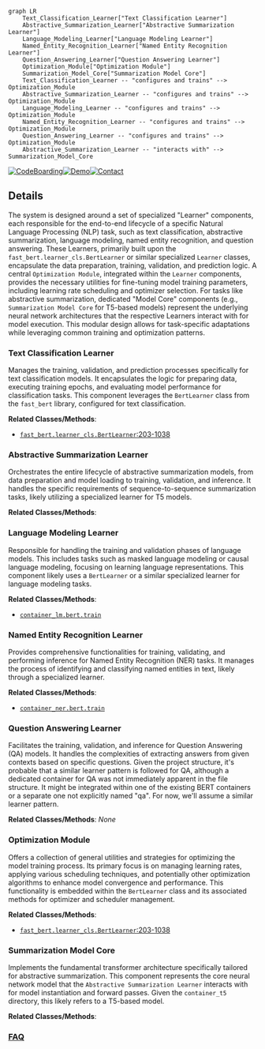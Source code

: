 ```mermaid
graph LR
    Text_Classification_Learner["Text Classification Learner"]
    Abstractive_Summarization_Learner["Abstractive Summarization Learner"]
    Language_Modeling_Learner["Language Modeling Learner"]
    Named_Entity_Recognition_Learner["Named Entity Recognition Learner"]
    Question_Answering_Learner["Question Answering Learner"]
    Optimization_Module["Optimization Module"]
    Summarization_Model_Core["Summarization Model Core"]
    Text_Classification_Learner -- "configures and trains" --> Optimization_Module
    Abstractive_Summarization_Learner -- "configures and trains" --> Optimization_Module
    Language_Modeling_Learner -- "configures and trains" --> Optimization_Module
    Named_Entity_Recognition_Learner -- "configures and trains" --> Optimization_Module
    Question_Answering_Learner -- "configures and trains" --> Optimization_Module
    Abstractive_Summarization_Learner -- "interacts with" --> Summarization_Model_Core
```

[![CodeBoarding](https://img.shields.io/badge/Generated%20by-CodeBoarding-9cf?style=flat-square)](https://github.com/CodeBoarding/GeneratedOnBoardings)[![Demo](https://img.shields.io/badge/Try%20our-Demo-blue?style=flat-square)](https://www.codeboarding.org/demo)[![Contact](https://img.shields.io/badge/Contact%20us%20-%20contact@codeboarding.org-lightgrey?style=flat-square)](mailto:contact@codeboarding.org)

## Details

The system is designed around a set of specialized "Learner" components, each responsible for the end-to-end lifecycle of a specific Natural Language Processing (NLP) task, such as text classification, abstractive summarization, language modeling, named entity recognition, and question answering. These Learners, primarily built upon the `fast_bert.learner_cls.BertLearner` or similar specialized `Learner` classes, encapsulate the data preparation, training, validation, and prediction logic. A central `Optimization Module`, integrated within the `Learner` components, provides the necessary utilities for fine-tuning model training parameters, including learning rate scheduling and optimizer selection. For tasks like abstractive summarization, dedicated "Model Core" components (e.g., `Summarization Model Core` for T5-based models) represent the underlying neural network architectures that the respective Learners interact with for model execution. This modular design allows for task-specific adaptations while leveraging common training and optimization patterns.

### Text Classification Learner
Manages the training, validation, and prediction processes specifically for text classification models. It encapsulates the logic for preparing data, executing training epochs, and evaluating model performance for classification tasks. This component leverages the `BertLearner` class from the `fast_bert` library, configured for text classification.


**Related Classes/Methods**:

- <a href="https://github.com/appvision-ai/fast-bert/blob/main/fast_bert/learner_cls.py#L203-L1038" target="_blank" rel="noopener noreferrer">`fast_bert.learner_cls.BertLearner`:203-1038</a>


### Abstractive Summarization Learner
Orchestrates the entire lifecycle of abstractive summarization models, from data preparation and model loading to training, validation, and inference. It handles the specific requirements of sequence-to-sequence summarization tasks, likely utilizing a specialized learner for T5 models.


**Related Classes/Methods**:



### Language Modeling Learner
Responsible for handling the training and validation phases of language models. This includes tasks such as masked language modeling or causal language modeling, focusing on learning language representations. This component likely uses a `BertLearner` or a similar specialized learner for language modeling tasks.


**Related Classes/Methods**:

- <a href="https://github.com/appvision-ai/fast-bert/blob/main/container_lm/bert/train" target="_blank" rel="noopener noreferrer">`container_lm.bert.train`</a>


### Named Entity Recognition Learner
Provides comprehensive functionalities for training, validating, and performing inference for Named Entity Recognition (NER) tasks. It manages the process of identifying and classifying named entities in text, likely through a specialized learner.


**Related Classes/Methods**:

- <a href="https://github.com/appvision-ai/fast-bert/blob/main/container_ner/bert/train" target="_blank" rel="noopener noreferrer">`container_ner.bert.train`</a>


### Question Answering Learner
Facilitates the training, validation, and inference for Question Answering (QA) models. It handles the complexities of extracting answers from given contexts based on specific questions. Given the project structure, it's probable that a similar learner pattern is followed for QA, although a dedicated container for QA was not immediately apparent in the file structure. It might be integrated within one of the existing BERT containers or a separate one not explicitly named "qa". For now, we'll assume a similar learner pattern.


**Related Classes/Methods**: _None_

### Optimization Module
Offers a collection of general utilities and strategies for optimizing the model training process. Its primary focus is on managing learning rates, applying various scheduling techniques, and potentially other optimization algorithms to enhance model convergence and performance. This functionality is embedded within the `BertLearner` class and its associated methods for optimizer and scheduler management.


**Related Classes/Methods**:

- <a href="https://github.com/appvision-ai/fast-bert/blob/main/fast_bert/learner_cls.py#L203-L1038" target="_blank" rel="noopener noreferrer">`fast_bert.learner_cls.BertLearner`:203-1038</a>


### Summarization Model Core
Implements the fundamental transformer architecture specifically tailored for abstractive summarization. This component represents the core neural network model that the `Abstractive Summarization Learner` interacts with for model instantiation and forward passes. Given the `container_t5` directory, this likely refers to a T5-based model.


**Related Classes/Methods**:





### [FAQ](https://github.com/CodeBoarding/GeneratedOnBoardings/tree/main?tab=readme-ov-file#faq)